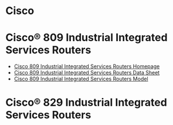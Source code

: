 # Cisco

# Cisco® 809 Industrial Integrated Services Routers

- [Cisco 809 Industrial Integrated Services Routers Homepage](http://www.cisco.com/c/en/us/products/routers/809-industrial-router/index.html)
- [Cisco 809 Industrial Integrated Services Routers Data Sheet](http://www.cisco.com/c/en/us/products/collateral/routers/809-industrial-router/datasheet-c78-734980.html)
- [Cisco 809 Industrial Integrated Services Routers Model](http://www.cisco.com/c/en/us/support/routers/809-industrial-router/model.html)

# Cisco® 829 Industrial Integrated Services Routers



